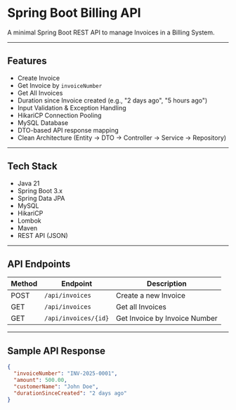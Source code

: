 # Spring Boot Billing API

A minimal Spring Boot REST API to manage Invoices in a Billing System.

---

## Features

- Create Invoice
- Get Invoice by `invoiceNumber`
- Get All Invoices
- Duration since Invoice created (e.g., "2 days ago", "5 hours ago")
- Input Validation & Exception Handling
- HikariCP Connection Pooling
- MySQL Database
- DTO-based API response mapping
- Clean Architecture (Entity → DTO → Controller → Service → Repository)

---

## Tech Stack

- Java 21
- Spring Boot 3.x
- Spring Data JPA
- MySQL
- HikariCP
- Lombok
- Maven
- REST API (JSON)

---

## API Endpoints

| Method | Endpoint               | Description                        |
|--------|------------------------|-----------------------------------|
| POST   | `/api/invoices`        | Create a new Invoice              |
| GET    | `/api/invoices`        | Get all Invoices                  |
| GET    | `/api/invoices/{id}`   | Get Invoice by Invoice Number     |

---

## Sample API Response

```json
{
  "invoiceNumber": "INV-2025-0001",
  "amount": 500.00,
  "customerName": "John Doe",
  "durationSinceCreated": "2 days ago"
}

